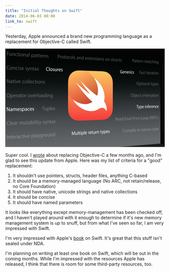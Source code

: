 ```yaml
---
title: "Initial Thoughts on Swift"
date: 2014-06-03 00:00
link_to: swift
---
```


Yesterday, Apple announced a brand new programming language as a replacement for Objective-C called Swift.

 ![](/img/import/blog/initial-thoughts-on-swift/256261AB37274AD2862C86F6D0F196E4.png)

Super cool. I [wrote](http://ashfurrow.com/blog/we-need-to-replace-objective-c) about replacing Objective-C a few months ago, and I'm glad to see this update from Apple. Here was my list of criteria for a "good" replacement:

1. It shouldn't use pointers, structs, header files, anything C-based
2. It should be a memory-managed language (No ARC, not retain/release, no Core Foundation)
3. It should have native, unicode strings and native collections
4. It should be concise
5. It should have named parameters

It looks like everything except memory-management has been checked off, and I haven't played around with it enough to determine if it's new memory management system is up to snuff, but from what I've seen so far, I am very impressed with Swift.

I'm very impressed with Apple's [book](https://itunes.apple.com/us/book/swift-programming-language/id881256329?mt=11) on Swift. It's great that this stuff isn't sealed under NDA.

I'm planning on writing at least one book on Swift, which will be out in the coming months. While I'm impressed with the resources Apple has released, I think that there is room for some third-party resources, too.

<!-- more -->
